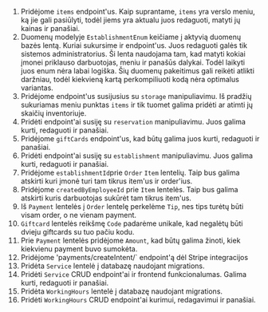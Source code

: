 1. Pridėjome `items` endpoint'us. Kaip suprantame, `items` yra verslo meniu, ką jie gali pasiūlyti, todėl jiems yra aktualu juos redaguoti, matyti jų kainas ir panašiai.
2. Duomenų modelyje `EstablishmentEnum` keičiame į aktyvią duomenų bazės lentą. Kuriai sukursime ir endpoint'us. Juos redaguoti galės tik sistemos administratorius. Ši lenta naudojama tam, kad matyti kokiai įmonei priklauso darbuotojas, meniu ir panašūs dalykai. Todėl laikyti juos enum nėra labai logiška. Šių duomenų pakeitimus gali reikėti atlikti daržniau, todėl kiekvieną kartą perkompiliuoti kodą nėra optimalus variantas.
3. Pridėjome endpoint'us susijusius su `storage` manipuliavimu. Iš pradžių sukuriamas meniu punktas `items` ir tik tuomet galima pridėti ar atimti jų skaičių inventoriuje.
4. Pridėti endpoint'ai susiję su `reservation` manipuliavimu. Juos galima kurti, redaguoti ir panašiai.
5. Pridėjome `giftCards` endpoint'us, kad būtų galima juos kurti, redaguoti ir panašiai.
6. Pridėti endpoint'ai susiję su `establishment` manipuliavimu. Juos galima kurti, redaguoti ir panašiai.
7. Pridėjome `establishmentId`prie `Order` `Item` lentelių. Taip bus galima atskirti kuri įmonė turi tam tikrus item'us ir order'ius.
8. Pridėjome `createdByEmployeeId` prie `Item` lentelės. Taip bus galima atskirti kuris darbuotojas sukūrėt tam tikrus item'us.
9. Iš `Payment` lentelės į `Order` lentelę perkelėme `Tip`, nes tips turėtų būti visam order, o ne vienam payment.
10. `Giftcard` lentelės reikšmę `Code` padarėme unikale, kad negalėtų būti dvieju giftcards su tuo pačiu kodu.
11. Prie `Payment` lentelės pridėjome `Amount`, kad būtų galima žinoti, kiek kiekvienu payment buvo sumokėta.
12. Pridėjome 'payments/createIntent/` endpoint'ą dėl Stripe integracijos
13. Pridėta `Service` lentelė į databazę naudojant migrations.
14. Pridėti `Service` CRUD endpoint'ai ir frontend funkcionalumas. Galima kurti, redaguoti ir panašiai.
15. Pridėta `WorkingHours` lentelė į databazę naudojant migrations.
16. Pridėti `WorkingHours` CRUD endpoint'ai kurimui, redagavimui ir panašiai.